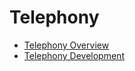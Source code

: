 # Telephony

-   [Telephony Overview](subsys-tel-overview.md)
-   [Telephony Development](subsys-tel-guide.md)

